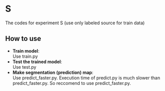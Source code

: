 # S
The codes for experiment S (use only labeled source for train data)

## How to use
- **Train model**: \
    Use train.py
- **Test the trained model**: \
    Use test.py
- **Make segmentation (prediction) map**: \
    Use predict_faster.py. Execution time of predict.py is much slower than predict_faster.py. So reccomend to use predict_faster.py.
